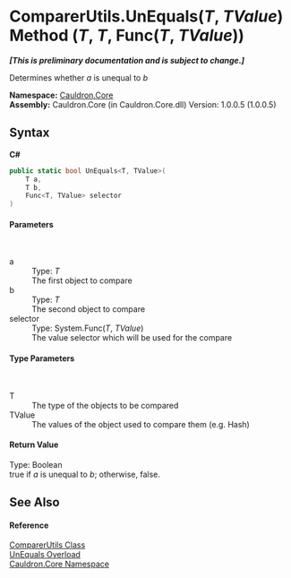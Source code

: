 # ComparerUtils.UnEquals(*T*, *TValue*) Method (*T*, *T*, Func(*T*, *TValue*))
 _**\[This is preliminary documentation and is subject to change.\]**_

Determines whether *a* is unequal to *b*

**Namespace:**&nbsp;<a href="N_Cauldron_Core">Cauldron.Core</a><br />**Assembly:**&nbsp;Cauldron.Core (in Cauldron.Core.dll) Version: 1.0.0.5 (1.0.0.5)

## Syntax

**C#**<br />
``` C#
public static bool UnEquals<T, TValue>(
	T a,
	T b,
	Func<T, TValue> selector
)

```


#### Parameters
&nbsp;<dl><dt>a</dt><dd>Type: *T*<br />The first object to compare</dd><dt>b</dt><dd>Type: *T*<br />The second object to compare</dd><dt>selector</dt><dd>Type: System.Func(*T*, *TValue*)<br />The value selector which will be used for the compare</dd></dl>

#### Type Parameters
&nbsp;<dl><dt>T</dt><dd>The type of the objects to be compared</dd><dt>TValue</dt><dd>The values of the object used to compare them (e.g. Hash)</dd></dl>

#### Return Value
Type: Boolean<br />true if *a* is unequal to *b*; otherwise, false.

## See Also


#### Reference
<a href="T_Cauldron_Core_ComparerUtils">ComparerUtils Class</a><br /><a href="Overload_Cauldron_Core_ComparerUtils_UnEquals">UnEquals Overload</a><br /><a href="N_Cauldron_Core">Cauldron.Core Namespace</a><br />